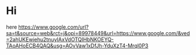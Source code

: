 # Hi

here https://www.google.com/url?sa=t&source=web&rct=j&opi=89978449&url=https://www.google.com/&ved=2ahUKEwiehu2tnuyIAxVdOTQIHbNKOEYQ-TAoAHoECB4QAQ&usg=AOvVaw1xDfJh-YduXzT4-Mrql0P3
